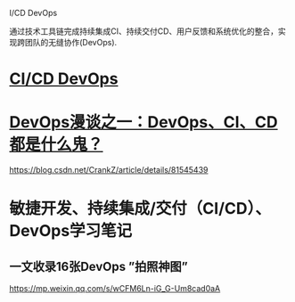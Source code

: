 I/CD DevOps

 

通过技术工具链完成持续集成CI、持续交付CD、用户反馈和系统优化的整合，实现跨团队的无缝协作(DevOps).





# [CI/CD DevOps](https://www.cnblogs.com/louiezhou/p/10980449.html)



# [DevOps漫谈之一：DevOps、CI、CD都是什么鬼？](https://blog.jjonline.cn/linux/238.html)

https://blog.csdn.net/CrankZ/article/details/81545439

# 敏捷开发、持续集成/交付（CI/CD）、DevOps学习笔记

## 一文收录16张DevOps ”拍照神图”

https://mp.weixin.qq.com/s/wCFM6Ln-iG_G-Um8cad0aA